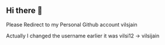 ## Hi there 👋

Please Redirect to my Personal Github account vilsjain 

Actually I changed the username earlier it was vilsi12 -> vilsijain
